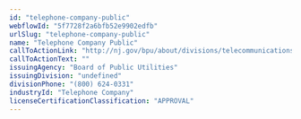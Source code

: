 ```yaml
---
id: "telephone-company-public"
webflowId: "5f7728f2a6bfb52e9902edfb"
urlSlug: "telephone-company-public"
name: "Telephone Company Public"
callToActionLink: "http://nj.gov/bpu/about/divisions/telecommunications"
callToActionText: ""
issuingAgency: "Board of Public Utilities"
issuingDivision: "undefined"
divisionPhone: "(800) 624-0331"
industryId: "Telephone Company"
licenseCertificationClassification: "APPROVAL"
---
```


